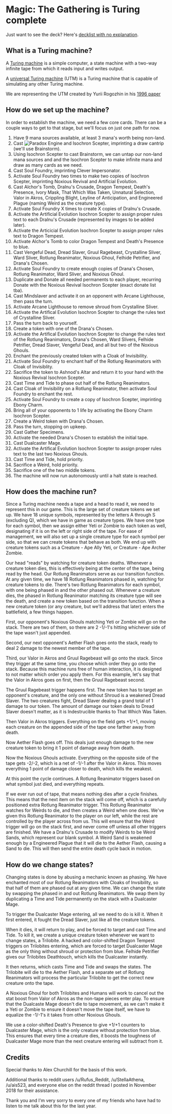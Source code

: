 # Magic: The Gathering is Turing complete

Just want to see the deck? Here's [decklist with no explanation](https://tappedout.net/mtg-decks/spirit-of-turing/).

## What is a Turing machine?
A [Turing machine](https://en.wikipedia.org/wiki/Turing_machine) is a simple computer, a state machine with a two-way infinite tape from which it reads input and writes output.

A [universal Turing machine](https://en.wikipedia.org/wiki/Universal_Turing_machine) (UTM) is a Turing machine that is capable of simulating any other Turing machine.

We are representing the UTM created by Yurii Rogozhin in his [1996 paper](https://www.sciencedirect.com/science/article/pii/S0304397596000771)

## How do we set up the machine?
In order to establish the machine, we need a few core cards.
There can be a couple ways to get to that stage, but we'll focus on just one path for now.
1. Have 9 mana sources available, at least 3 mana's worth being non-land.
2. Cast ![Paradox Engine](https://img.scryfall.com/cards/large/front/f/d/fd8ccd81-9e11-47fa-8e16-064c52c24506.jpg?1543700975) and Isochron Scepter, imprinting a draw cantrip (we'll use Brainstorm).
3. Using Isochron Scepter to cast Brainstorm, we can untap our non-land mana sources and and the Isochron Scepter to make infinite mana and draw as many cards as we need.
4. Cast Soul Foundry, imprinting Clever Impersonator.
5. Activate Soul Foundry two times to make two copies of Isochron Scepter, imprinting Noxious Revival and Artificial Evolution.
6. Cast Alchor's Tomb, Dralnu's Crusade, Dragon Tempest, Death's Presence, Ivory Mask, That Which Was Taken, Unnatural Selection, Valor in Akros, Crippling Blight, Leyline of Anticipation, and Engineered Plague (naming Weird as the creature type).
7. Activate Soul Foundry X times to create X copies of Dralnu's Crusade.
8. Activate the Artificial Evolution Isochron Scepter to assign proper rules text to each Dralnu's Crusade (represented by images to be added later).
9. Activate the Articicial Evolution Isochron Scepter to assign proper rules text to Dragon Tempest.
10. Activate Alchor's Tomb to color Dragon Tempest and Death's Presence to blue.
11. Cast Vengeful Dead, Dread Slaver, Gruul Ragebeast, Crystalline Sliver, Ward Sliver, Rotlung Reanimator, Noxious Ghoul, Felhide Petrifier, and Drana's Chosen.
12. Activate Soul Foundry to create enough copies of Drana's Chosen, Rotlung Reanimator, Ward Sliver, and Noxious Ghoul.
13. Duplicate and Donate all needed permanents to each player, recurring Donate with the Noxious Revival Isochron Scepter (exact donate list tba).
14. Cast Mindslaver and activate it on an opponent with Arcane Lighthouse, then pass the turn.
15. Activate Arcane Lighthouse to remove shroud from Crystalline Sliver.
16. Activate the Artifical Evolution Isochron Scepter to change the rules text of Crystalline Sliver.
17. Pass the turn back to yourself.
18. Create a token with one of the Drana's Chosen.
19. Activate the Artifical Evolution Isochron Scepter to change the rules text of the Rotlung Reanimators, Drana's Chosen, Ward Slivers, Felhide Petrifier, Dread Slaver, Vengeful Dead, and all but two of the Noxious Ghouls.
20. Enchant the previously created token with a Cloak of Invisibility.
21. Activate Soul Foundry to enchant half of the Rotlung Reanimators with Cloak of Invisiblity.
22. Sacrifice the token to Ashnod's Altar and return it to your hand with the Noxious Revival Isochron Scepter.
23. Cast Time and Tide to phase out half of the Rotlung Reanimators.
24. Cast Cloak of Invisibility on a Rotlung Reanimator, then activate Soul Foundry to enchant the rest.
25. Activate Soul Foundry to create a copy of Isochron Scepter, imprinting Ebony Charm.
26. Bring all of your opponents to 1 life by activating the Ebony Charm Isochron Scepter.
27. Create a Weird token with Drana's Chosen.
28. Pass the turn, stopping on upkeep.
29. Cast Gather Specimens.
30. Activate the needed Drana's Chosen to establish the initial tape.
31. Cast Dualcaster Mage.
32. Activate the Artifical Evolution Isochron Scepter to assign proper rules text to the last two Noxious Ghouls.
33. Cast Time and Tide, hold priority.
34. Sacrifice a Weird, hold priority.
35. Sacrifice one of the two middle tokens.
36. The machine will now run autonomously until a halt state is reached.

## How does the machine run?
Since a Turing machine needs a tape and a head to read it, we need to represent this in our game.
This is the large set of creature tokens we set up.
We have 18 unique symbols, represented by the letters A through S (excluding Q), which we have in game as creature types.
We have one type for each symbol, then we assign either Yeti or Zombie to each token as well, designating if it is on the left or right side of the tape.
For ease of management, we will also set up a single creature type for each symbol per side, so that we can create tokens that behave as both.
We end up with creature tokens such as a Creature - Ape Ally Yeti, or Creature - Ape Archer Zombie. 

Our head "reads" by watching for creature token deaths.
Whenever a creature token dies, this is effectively being at the center of the tape, being read by the head.
Our Rotlung Reanimators serve as our transition function.
At any given time, we have 18 Rotlung Reanimators phased in, watching for creature tokens to die.
There's two Rotlung Reanimators for each symbol, with one being phased in and the other phased out.
Whenever a creature dies, the phased in Rotlung Reanimator matching its creature type will see the death, and create a new token based on the transition function.
When a new creature token (or any creature, but we'll address that later) enters the battlefield, a few things happen.

First, our opponent's Noxious Ghouls matching Yeti or Zombie will go on the stack.
There are two of them, so there are 2 -1/-1's hitting whichever side of the tape wasn't just appended.

Second, our next opponent's Aether Flash goes onto the stack, ready to deal 2 damage to the newest member of the tape.

Third, our Valor in Akros and Gruul Ragebeast will go onto the stack.
Since they trigger at the same time, you choose which order they go onto the stack.
Because this machine runs free of human interaction, it is designed to not matter which order you apply them.
For this example, let's say that the Valor in Akros goes on first, then the Gruul Ragebeast second.

The Gruul Ragebeast trigger happens first.
The new token has to target an opponent's creature, and the only one without Shroud is a weakened Dread Slaver.
The two creatures fight, Dread Slaver dealing a grand total of 1 damage to our token.
The amount of damage our token deals to Dread Slaver doesn't matter, as it is Indestrucible thanks to That Which Was Taken.

Then Valor in Akros triggers.
Everything on the field gets +1/+1, moving each creature on the appended side of the tape one farther away from death.

Now Aether Flash goes off.
This deals just enough damage to the new creature token to bring it 1 point of damage away from death.

Now the Noxious Ghouls activate.
Everything on the opposite side of the tape gets -2/-2, which is a net of -1/-1 after the Valor in Akros.
This moves everything 1 point of damage closer to death, which kills the weakest.

At this point the cycle continues.
A Rotlung Reanimator triggers based on what symbol just died, and everything repeats.

If we ever run out of tape, that means nothing dies after a cycle finishes.
This means that the next item on the stack will come off, which is a carefully positioned extra Rotlung Reanimator trigger.
This Rotlung Reanimator watches for Weirds to die, and then creates a Weird when one does.
We've given this Rotlung Reanimator to the player on our left, while the rest are controlled by the player across from us.
This will ensure that the Weird trigger will go on the stack first, and never come off unless all other triggers are finished.
We have a Dralnu's Crusade to modify Weirds to be Weird Sands, which represent our blank symbol.
A Weird Sand is weakened enough by a Engineered Plague that it will die to the Aether Flash, causing a Sand to die.
This will then send the entire death cycle back in motion.

## How do we change states?
Changing states is done by abusing a mechanic known as phasing.
We have enchanted most of our Rotlung Reanimators with Cloaks of Invsibility, so that half of them are phased out at any given time.
We can change the state by swapping the phased in and out Rotlung Reanimators.
We swap them by duplicating a Time and Tide permanently on the stack with a Dualcaster Mage.

To trigger the Dualcaster Mage entering, all we need to do is kill it.
When it first entered, it fought the Dread Slaver, just like all the creature tokens.

When it dies, it will return to play, and be forced to target and cast Time and Tide.
To kill it, we create a unique creature token whenever we want to change states, a Trilobite.
A hacked and color-shifted Dragon Tempest triggers on Trilobites entering, which are forced to target Dualcaster Mage as the only thing without shroud or protection from blue.
Felhide Petrifier gives our Trilobites Deathtouch, which kills the Dualcaster instantly.

It then returns, which casts Time and Tide and swaps the states.
The Trilobite will die to the Aether Flash, and a separate set of Rotlung Reanimators will process the particular Trilobite to get the correct new creature onto the tape.

A Noxious Ghoul for both Trilobites and Humans will work to cancel out the stat boost from Valor of Akros as the non-tape pieces enter play.
To ensure that the Dualcaste Mage doesn't die to tape movement, as we can't make it a Yeti or Zombie to ensure it doesn't move the tape itself, we have to equalize the -1/-1's it takes from other Noxious Ghouls.

We use a color-shifted Death's Presence to give +1/+1 counters to Dualcaster Mage, which is the only creature without protection from blue.
This ensures that every time a creature dies, it boosts the toughness of Dualcaster Mage more than the next creature entering will subtract from it.

## Credits
Special thanks to Alex Churchill for the basis of this work.

Additional thanks to reddit users /u/Rufus\_Reddit, /u/StellaAthena, /u/ais523, and everyone else on the reddit thread I posted in November 2018 for their assistance.

Thank you and I'm very sorry to every one of my friends who have had to listen to me talk about this for the last year.
